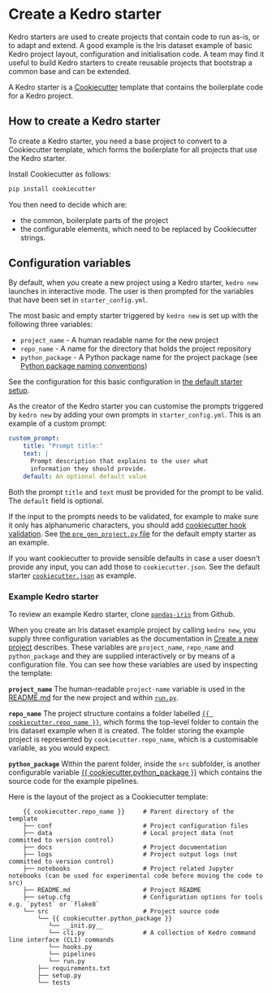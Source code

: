 # Create a Kedro starter

Kedro starters are used to create projects that contain code to run as-is, or to adapt and extend. A good example is the Iris dataset example of basic Kedro project layout, configuration and initialisation code. A team may find it useful to build Kedro starters to create reusable projects that bootstrap a common base and can be extended.

A Kedro starter is a [Cookiecutter](https://cookiecutter.readthedocs.io/en/1.7.2/) template that contains the boilerplate code for a Kedro project.

## How to create a Kedro starter

To create a Kedro starter, you need a base project to convert to a Cookiecutter template, which forms the boilerplate for all projects that use the Kedro starter.

Install Cookiecutter as follows:

```bash
pip install cookiecutter
```

You then need to decide which are:

* the common, boilerplate parts of the project
* the configurable elements, which need to be replaced by Cookiecutter strings.

## Configuration variables

By default, when you create a new project using a Kedro starter, `kedro new` launches in interactive mode. The user is then prompted for the variables that have been set in `starter_config.yml`.

The most basic and empty starter triggered by `kedro new` is set up with the following three variables:
* `project_name` - A human readable name for the new project
* `repo_name` - A name for the directory that holds the project repository
* `python_package` - A Python package name for the project package (see [Python package naming conventions](https://www.python.org/dev/peps/pep-0008/#package-and-module-names))

See the configuration for this basic configuration in [the default starter setup](https://github.com/quantumblacklabs/private-kedro/blob/master/kedro/templates/project/starter_config.yml).

As the creator of the Kedro starter you can customise the prompts triggered by `kedro new` by adding your own prompts in `starter_config.yml`. This is an example of a custom prompt:

```yaml
custom_prompt:
    title: "Prompt title:"
    text: |
      Prompt description that explains to the user what
      information they should provide.
    default: An optional default value
```

Both the prompt `title` and `text` must be provided for the prompt to be valid. The `default` field is optional.

If the input to the prompts needs to be validated, for example to make sure it only has alphanumeric characters, you should add [cookiecutter hook validation](https://cookiecutter.readthedocs.io/en/1.7.2/advanced/hooks.html#example-validating-template-variables).
See [the `pre_gen_project.py` file](https://github.com/quantumblacklabs/private-kedro/blob/master/kedro/templates/project/hooks/pre_gen_project.py) for the default empty starter as an example.

If you want cookiecutter to provide sensible defaults in case a user doesn't provide any input, you can add those to `cookiecutter.json`. See the default starter [`cookiecutter.json`](https://github.com/quantumblacklabs/private-kedro/blob/master/kedro/templates/project/cookiecutter.json) as example.

### Example Kedro starter

To review an example Kedro starter, clone [`pandas-iris`](https://github.com/quantumblacklabs/kedro-starters/tree/master/pandas-iris) from Github.

When you create an Iris dataset example project by calling `kedro new`, you supply three configuration variables as the documentation in [Create a new project](../02_get_started/04_new_project.md) describes. These variables are `project_name`, `repo_name` and `python_package` and they are supplied interactively or by means of a configuration file. You can see how these variables are used by inspecting the template:

**`project_name`**
The human-readable `project-name` variable is used in the [README.md](https://github.com/quantumblacklabs/kedro-starters/tree/master/pandas-iris/README.md) for the new project and within [`run.py`](https://github.com/quantumblacklabs/kedro-starters/tree/master/pandas-iris/%7B%7B%20cookiecutter.repo_name%20%7D%7D/src/%7B%7B%20cookiecutter.python_package%20%7D%7D/run.py).

**`repo_name`**
The project structure contains a folder labelled [`{{ cookiecutter.repo_name }}`](https://github.com/quantumblacklabs/kedro-starters/tree/master/pandas-iris/%7B%7B%20cookiecutter.repo_name%20%7D%7D), which forms the top-level folder to contain the Iris dataset example when it is created. The folder storing the example project is represented by `cookiecutter.repo_name`, which is a customisable variable, as you would expect.

**`python_package`**
Within the parent folder, inside the `src` subfolder, is another configurable variable [{{ cookiecutter.python_package }}](https://github.com/quantumblacklabs/kedro-starters/tree/master/pandas-iris/%7B%7B%20cookiecutter.repo_name%20%7D%7D/src/%7B%7B%20cookiecutter.python_package%20%7D%7D) which contains the source code for the example pipelines.

Here is the layout of the project as a Cookiecutter template:

```
    {{ cookiecutter.repo_name }}     # Parent directory of the template
    ├── conf                         # Project configuration files
    ├── data                         # Local project data (not committed to version control)
    ├── docs                         # Project documentation
    ├── logs                         # Project output logs (not committed to version control)
    ├── notebooks                    # Project related Jupyter notebooks (can be used for experimental code before moving the code to src)
    ├── README.md                    # Project README
    ├── setup.cfg                    # Configuration options for tools e.g. `pytest` or `flake8`
    └── src                          # Project source code
        └── {{ cookiecutter.python_package }}
           └── __init.py__
           └── cli.py                # A collection of Kedro command line interface (CLI) commands
           └── hooks.py
           └── pipelines
           └── run.py
        ├── requirements.txt
        ├── setup.py
        └── tests
```

<!--TO DO: Add something here about how the variables passed in at the time the project is created are used by Cookiecutter to create the project. Give the cookiecutter.json file?-->

